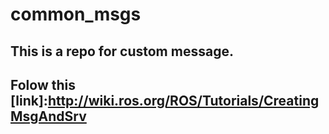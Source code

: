 # common_msgs
## This is a repo for custom message.
## Folow this [link]:http://wiki.ros.org/ROS/Tutorials/CreatingMsgAndSrv
